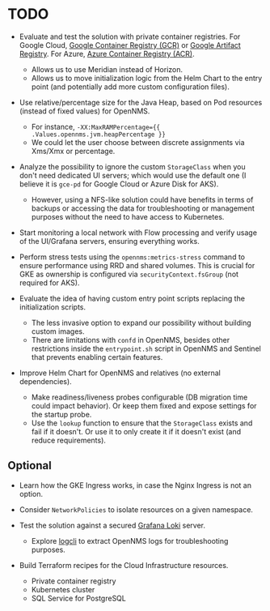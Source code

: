 # TODO

* Evaluate and test the solution with private container registries. For Google Cloud, [Google Container Registry (GCR)](https://cloud.google.com/container-registry) or [Google Artifact Registry](https://cloud.google.com/artifact-registry/docs/overview). For Azure, [Azure Container Registry (ACR)](https://azure.microsoft.com/en-us/services/container-registry/).
  * Allows us to use Meridian instead of Horizon.
  * Allows us to move initialization logic from the Helm Chart to the entry point (and potentially add more custom configuration files).

* Use relative/percentage size for the Java Heap, based on Pod resources (instead of fixed values) for OpenNMS.
  * For instance, `-XX:MaxRAMPercentage={{ .Values.opennms.jvm.heapPercentage }}`
  * We could let the user choose between discrete assignments via Xms/Xmx or percentage.

* Analyze the possibility to ignore the custom `StorageClass` when you don't need dedicated UI servers; which would use the default one (I believe it is `gce-pd` for Google Cloud or Azure Disk for AKS).
  * However, using a NFS-like solution could have benefits in terms of backups or accessing the data for troubleshooting or management purposes without the need to have access to Kubernetes.

* Start monitoring a local network with Flow processing and verify usage of the UI/Grafana servers, ensuring everything works.

* Perform stress tests using the `opennms:metrics-stress` command to ensure performance using RRD and shared volumes. This is crucial for GKE as ownership is configured via `securityContext.fsGroup` (not required for AKS).

* Evaluate the idea of having custom entry point scripts replacing the initialization scripts.
  * The less invasive option to expand our possibility without building custom images.
  * There are limitations with `confd` in OpenNMS, besides other restrictions inside the `entrypoint.sh` script in OpenNMS and Sentinel that prevents enabling certain features.

* Improve Helm Chart for OpenNMS and relatives (no external dependencies).
  * Make readiness/liveness probes configurable (DB migration time could impact behavior). Or keep them fixed and expose settings for the startup probe.
  * Use the `lookup` function to ensure that the `StorageClass` exists and fail if it doesn't. Or use it to only create it if it doesn't exist (and reduce requirements).

## Optional

* Learn how the GKE Ingress works, in case the Nginx Ingress is not an option.

* Consider `NetworkPolicies` to isolate resources on a given namespace.

* Test the solution against a secured [Grafana Loki](https://grafana.com/oss/loki/) server.
  * Explore [logcli](https://grafana.com/docs/loki/latest/getting-started/logcli/) to extract OpenNMS logs for troubleshooting purposes.

* Build Terraform recipes for the Cloud Infrastructure resources.
  * Private container registry
  * Kubernetes cluster
  * SQL Service for PostgreSQL
